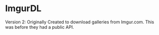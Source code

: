 ImgurDL
=======
Version 2:
Originally Created to download galleries from Imgur.com. This was before they had a public API.
